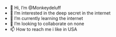 - 👋 Hi, I’m @Monkeydeluff
- 👀 I’m interested in the deep secret in the internet
- 🌱 I’m currently learning the internet
- 💞️ I’m looking to collaborate on none
- 📫 How to reach me i like in USA

<!---
Monkeydeluff/Monkeydeluff is a ✨ special ✨ repository because its `README.md` (this file) appears on your GitHub profile.
You can click the Preview link to take a look at your changes.
--->
